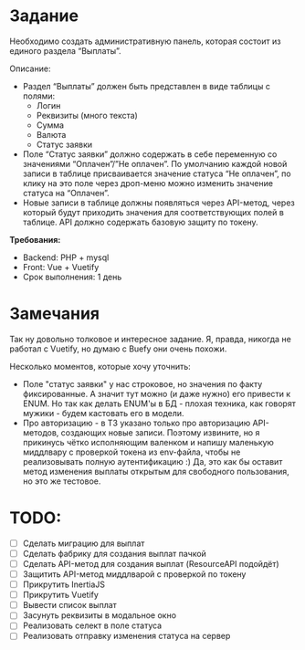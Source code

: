 # Задание

Необходимо создать административную панель, которая состоит из единого раздела “Выплаты”.

Описание:

-   Раздел “Выплаты” должен быть представлен в виде таблицы с полями:
    -   Логин
    -   Реквизиты (много текста)
    -   Сумма
    -   Валюта
    -   Статус заявки
-   Поле “Статус заявки” должно содержать в себе переменную со значениями “Оплачен”/”Не оплачен”. По умолчанию каждой новой записи в таблице присваивается значение статуса “Не оплачен”, по клику на это поле через дроп-меню можно изменить значение статуса на “Оплачен”.
-   Новые записи в таблице должны появляться через API-метод, через который будут приходить значения для соответствующих полей в таблице. API должно содержать базовую защиту по токену.

**Требования:**

-   Backend: PHP + mysql
-   Front: Vue + Vuetify
-   Срок выполнения: 1 день

# Замечания

Так ну довольно толковое и интересное задание. Я, правда, никогда не работал с Vuetify, но думаю с Buefy они очень похожи.

Несколько моментов, которые хочу уточнить:

-   Поле "статус заявки" у нас строковое, но значения по факту фиксированные. А значит тут можно (и даже нужно) его привести к ENUM. Но так как делать ENUM'ы в БД - плохая техника, как говорят мужики - будем кастовать его в модели.
-   Про авторизацию - в ТЗ указано только про авторизацию API-методов, создающих новые записи. Поэтому извините, но я прикинусь чётко исполняющим валенком и напишу маленькую миддлвару с проверкой токена из env-файла, чтобы не реализовывать полную аутентификацию :) Да, это как бы оставит метод изменения выплаты открытым для свободного пользования, но это же тестовое.

# TODO:

-   [ ] Сделать миграцию для выплат
-   [ ] Сделать фабрику для создания выплат пачкой
-   [ ] Сделать API-метод для создания выплат (ResourceAPI подойдёт)
-   [ ] Защитить API-метод миддлварой с проверкой по токену
-   [ ] Прикрутить InertiaJS
-   [ ] Прикрутить Vuetify
-   [ ] Вывести список выплат
-   [ ] Засунуть реквизиты в модальное окно
-   [ ] Реализовать селект в поле статуса
-   [ ] Реализовать отправку изменения статуса на сервер
